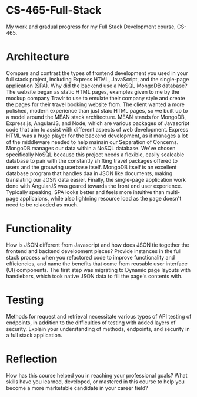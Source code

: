 # CS-465-Full-Stack
My work and gradual progress for my Full Stack Development course, CS-465.

# Architecture
Compare and contrast the types of frontend development you used in your full stack project, including Express HTML, JavaScript, and the single-page application (SPA).
Why did the backend use a NoSQL MongoDB database?
The website began as static HTML pages, examples given to me by the mockup company Travlr to use to emulate their company style and create the pages for their travel booking website from. The client wanted a more polished, modern experience than just staic HTML pages, so we built up to a model around the MEAN stack architecture. MEAN stands for MongoDB, Express.js, AngularJS, and Node, which are various packages of Javascript code that aim to assist with different aspects of web development. Express HTML was a huge player for the backend development, as it manages a lot of the middleware needed to help mainain our Separation of Concerns. MongoDB manages our data within a NoSQL database. We've chosen specifically NoSQL because this project needs a flexible, easily scaleable database to pair with the constantly shifting travel packages offered to users and the grouwing userbase itself. MongoDB itself is an excellent database program that handles daa in JSON like documents, making translating our JOSN data easier. Finally, the single-page application work done with AngularJS was geared towards the front end user experience. Typically speaking, SPA looks better and feels more intuitive than multi-page applicaions, while also lightning resource load as the page doesn't need to be relaoded as much.
# Functionality
How is JSON different from Javascript and how does JSON tie together the frontend and backend development pieces?
Provide instances in the full stack process when you refactored code to improve functionality and efficiencies, and name the benefits that come from reusable user interface (UI) components.
The first step was migrating to Dynamic page layouts with handlebars, which took native JSON data to fill the page's contents with.
# Testing
Methods for request and retrieval necessitate various types of API testing of endpoints, in addition to the difficulties of testing with added layers of security. Explain your understanding of methods, endpoints, and security in a full stack application.
# Reflection
How has this course helped you in reaching your professional goals? What skills have you learned, developed, or mastered in this course to help you become a more marketable candidate in your career field?
